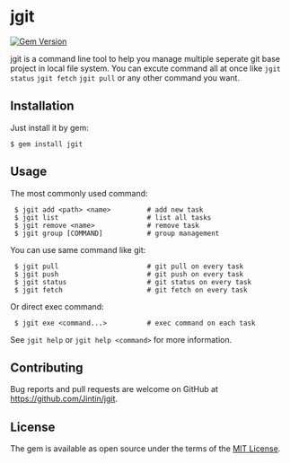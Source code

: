# jgit

[![Gem Version](https://badge.fury.io/rb/jgit.svg)](http://badge.fury.io/rb/jgit)

jgit is a command line tool to help you manage multiple seperate git base project in local file system.
You can excute command all at once like `jgit status` `jgit fetch` `jgit pull` or any other command you want.

## Installation

Just install it by gem:

    $ gem install jgit

## Usage

The most commonly used command:

     $ jgit add <path> <name>         # add new task
     $ jgit list                      # list all tasks
     $ jgit remove <name>             # remove task
     $ jgit group [COMMAND]           # group management

You can use same command like git:
    
     $ jgit pull                      # git pull on every task
     $ jgit push                      # git push on every task
     $ jgit status                    # git status on every task
     $ jgit fetch                     # git fetch on every task
     
Or direct exec command:
     
     $ jgit exe <command...>          # exec command on each task
    
See `jgit help` or `jgit help <command>` for more information.

## Contributing

Bug reports and pull requests are welcome on GitHub at https://github.com/Jintin/jgit.

## License

The gem is available as open source under the terms of the [MIT License](http://opensource.org/licenses/MIT).

